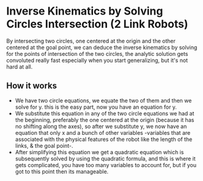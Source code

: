 # Inverse Kinematics by Solving Circles Intersection (2 Link Robots)
By intersecting two circles, one centered at the origin and the other centered at the goal point, we can deduce the inverse kinematics by solving for the points of intersection of the two circles, the analytic solution gets convoluted really fast especially when you start generalizing, but it's not hard at all.

## How it works
- We have two circle equations, we equate the two of them and then we solve for y. this is the easy part, now you have an equation for y.
- We substitute this equation in any of the two circle equations we had at the beginning, preferably the one centered at the origin (because it has no shifting along the axes), so after we substitute y, we now have an equation that only x and a bunch of other variables -variables that are associated with the physical features of the robot like the length of the links, & the goal point-.
- After simplifying this equation we get a quadratic equation which is subsequently solved by using the quadratic formula, and this is where it gets complicated, you have too many variables to account for, but if you got to this point then its manageable.

